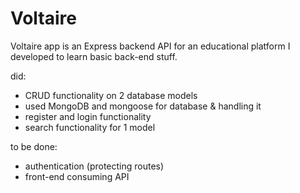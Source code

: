 # Voltaire

Voltaire app is an Express backend API for an educational platform
I developed to learn basic back-end stuff.

did:

- CRUD functionality on 2 database models 
- used MongoDB and mongoose for database & handling it 
- register and login functionality
- search functionality for 1 model

to be done:

- authentication (protecting routes)
- front-end consuming API

